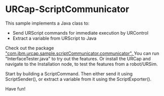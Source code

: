 # URCap-ScriptCommunicator

This sample implements a Java class to: 
 - Send URScript commands for immediate execution by URControl
 - Extract a variable from URScript to Java

Check out the package ["com.jbm.urcap.sample.scriptCommunicator.communicator". ](https://github.com/BomMadsen/URCap-ScriptCommunicator/tree/master/com.jbm.urcap.sample.scriptCommunicator/src/main/java/com/jbm/urcap/sample/scriptCommunicator/communicator)
You can run "InterfaceTester.java" to try out the features. 
Or install the URCap and navigate to the Installation node, to test the features from a robot/URSim. 

Start by building a ScriptCommand. 
Then either send it using ScriptSender(), or extract a variable from it using the ScriptExporter(). 

Have fun!
